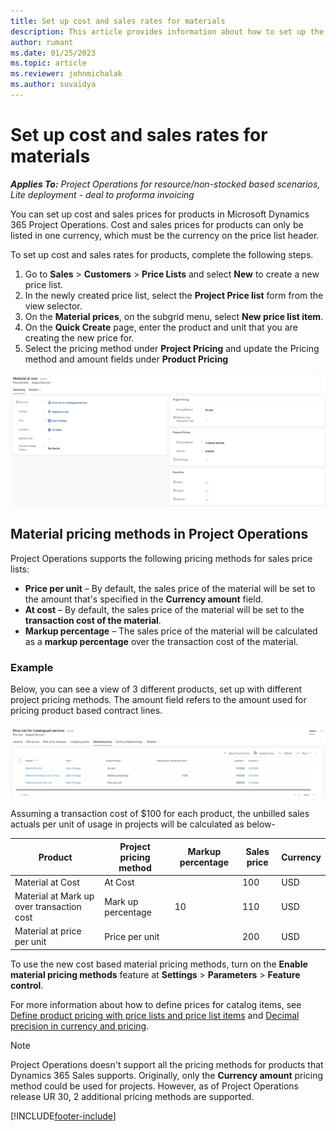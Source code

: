 ```yaml
---
title: Set up cost and sales rates for materials
description: This article provides information about how to set up the cost and sales rates for materials used on projects. 
author: rumant
ms.date: 01/25/2023
ms.topic: article
ms.reviewer: johnmichalak
ms.author: suvaidya
---
```


# Set up cost and sales rates for materials

_**Applies To:** Project Operations for resource/non-stocked based scenarios, Lite deployment - deal to proforma invoicing_

You can set up cost and sales prices for products in Microsoft Dynamics 365 Project Operations. Cost and sales prices for products can only be listed in one currency, which must be the currency on the price list header.

To set up cost and sales rates for products, complete the following steps. 

1. Go to **Sales** > **Customers** > **Price Lists** and select **New** to create a new price list. 
2. In the newly created price list, select the **Project Price list** form from the view selector. 
3. On the **Material prices**, on the subgrid menu, select **New price list item**. 
4. On the **Quick Create** page, enter the product and unit that you are creating the new price for.
5. Select the pricing method under **Project Pricing** and update the Pricing method and amount fields under **Product Pricing**

![Screenshot of Project form for material price set up](media/Material-Pricing-Project-Price-List-Form.png)


## Material pricing methods in Project Operations

Project Operations supports the following pricing methods for sales price lists:

- **Price per unit** – By default, the sales price of the material will be set to the amount that's specified in the **Currency amount** field.
- **At cost** – By default, the sales price of the material will be set to the **transaction cost of the material**.
- **Markup percentage** – The sales price of the material will be calculated as a **markup percentage** over the transaction cost of the material.

### Example

Below, you can see a view of 3 different products, set up with different project pricing methods. The amount field refers to the amount used for pricing product based contract lines.

![Screenshot of List of products/materials and their prices when used in projects](media/Transaction-cost-based-PM-Material.png)

Assuming a transaction cost of $100 for each product, the unbilled sales actuals per unit of usage in projects will be calculated as below-  

| Product | Project pricing method | Markup percentage | Sales price |Currency|
|---|---|---|---|---| 
|Material at Cost | At Cost | | 100 |USD |
|Material at Mark up over transaction cost | Mark up percentage |10 |110|USD |
|Material at price per unit | Price per unit | | 200 |USD |

To use the new cost based material pricing methods, turn on the **Enable material pricing methods** feature at **Settings** \> **Parameters** \> **Feature control**.

For more information about how to define prices for catalog items, see [Define product pricing with price lists and price list items](/dynamics365/sales/create-price-lists-price-list-items-define-pricing-products) and [Decimal precision in currency and pricing](/dynamics365/sales/decimal-precision-currency-pricing).

> [!NOTE]
> Project Operations doesn't support all the pricing methods for products that Dynamics 365 Sales supports. Originally, only the **Currency amount** pricing method could be used for projects. However, as of Project Operations release UR 30, 2 additional pricing methods are supported. 

[!INCLUDE[footer-include](../includes/footer-banner.md)]
